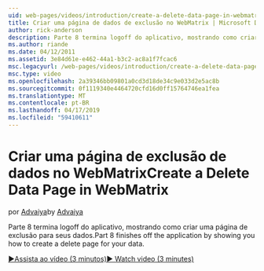 ```yaml
---
uid: web-pages/videos/introduction/create-a-delete-data-page-in-webmatrix
title: Criar uma página de dados de exclusão no WebMatrix | Microsoft Docs
author: rick-anderson
description: Parte 8 termina logoff do aplicativo, mostrando como criar uma página de exclusão para seus dados.
ms.author: riande
ms.date: 04/12/2011
ms.assetid: 3e84d61e-e462-44a1-b3c2-ac8a1f7fcac6
msc.legacyurl: /web-pages/videos/introduction/create-a-delete-data-page-in-webmatrix
msc.type: video
ms.openlocfilehash: 2a39346bb09801a0cd3d18de34c9e033d2e5ac8b
ms.sourcegitcommit: 0f1119340e4464720cfd16d0ff15764746ea1fea
ms.translationtype: MT
ms.contentlocale: pt-BR
ms.lasthandoff: 04/17/2019
ms.locfileid: "59410611"
---
```

# <a name="create-a-delete-data-page-in-webmatrix"></a><span data-ttu-id="96e3b-103">Criar uma página de exclusão de dados no WebMatrix</span><span class="sxs-lookup"><span data-stu-id="96e3b-103">Create a Delete Data Page in WebMatrix</span></span>

<span data-ttu-id="96e3b-104">por [Advaiya](https://twitter.com/Advaiyasolns)</span><span class="sxs-lookup"><span data-stu-id="96e3b-104">by [Advaiya](https://twitter.com/Advaiyasolns)</span></span>

<span data-ttu-id="96e3b-105">Parte 8 termina logoff do aplicativo, mostrando como criar uma página de exclusão para seus dados.</span><span class="sxs-lookup"><span data-stu-id="96e3b-105">Part 8 finishes off the application by showing you how to create a delete page for your data.</span></span>

[<span data-ttu-id="96e3b-106">&#9654;Assista ao vídeo (3 minutos)</span><span class="sxs-lookup"><span data-stu-id="96e3b-106">&#9654; Watch video (3 minutes)</span></span>](https://channel9.msdn.com/Blogs/ASP-NET-Site-Videos/create-a-delete-data-page-in-webmatrix)
